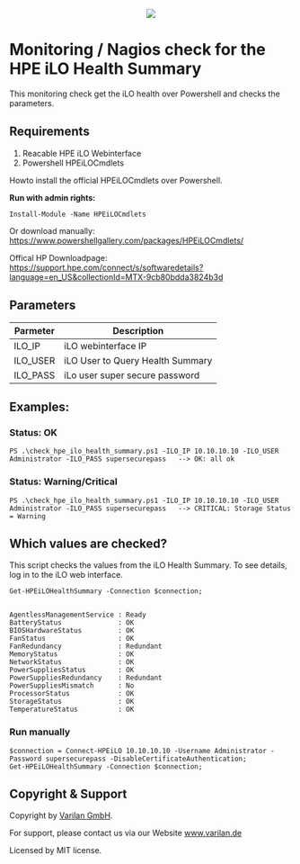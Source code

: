 <p align="center">
  <a href="https://varilan.de" target="_blank"><img src="https://varilan.de/wp-content/uploads/2023/06/Varilan-Color-Logo-h150.png"></a>
</p>

# Monitoring / Nagios check for the HPE iLO Health Summary
This monitoring check get the iLO health over Powershell and checks the parameters.


## Requirements

 1. Reacable HPE iLO Webinterface
 2. Powershell HPEiLOCmdlets

Howto install the official HPEiLOCmdlets over Powershell. 

**Run with admin rights:**

    Install-Module -Name HPEiLOCmdlets
Or download manually:  https://www.powershellgallery.com/packages/HPEiLOCmdlets/

Offical HP Downloadpage: https://support.hpe.com/connect/s/softwaredetails?language=en_US&collectionId=MTX-9cb80bdda3824b3d

## Parameters  
| Parmeter | Description |  
|----------|----------------------------------|  
| ILO_IP | iLO webinterface IP |  
| ILO_USER | iLO User to Query Health Summary |  
| ILO_PASS | iLo user super secure password |

## Examples:  

### Status: OK
  
`PS .\check_hpe_ilo_health_summary.ps1 -ILO_IP 10.10.10.10 -ILO_USER Administrator -ILO_PASS supersecurepass  
--> OK: all ok`

### Status: Warning/Critical  
`PS .\check_hpe_ilo_health_summary.ps1 -ILO_IP 10.10.10.10 -ILO_USER Administrator -ILO_PASS supersecurepass  
--> CRITICAL: Storage Status = Warning`

## Which values are checked?
This script checks the values from the iLO Health Summary. To see details, log in to the iLO web interface.

    Get-HPEiLOHealthSummary -Connection $connection;

	
	AgentlessManagementService : Ready
	BatteryStatus              : OK
	BIOSHardwareStatus         : OK
	FanStatus                  : OK
	FanRedundancy              : Redundant
	MemoryStatus               : OK
	NetworkStatus              : OK
	PowerSuppliesStatus        : OK
	PowerSuppliesRedundancy    : Redundant
	PowerSuppliesMismatch      : No
	ProcessorStatus            : OK
	StorageStatus              : OK
	TemperatureStatus          : OK



### Run manually

    $connection = Connect-HPEiLO 10.10.10.10 -Username Administrator -Password supersecurepass -DisableCertificateAuthentication;
    Get-HPEiLOHealthSummary -Connection $connection;

## Copyright & Support
Copyright by <a href="https://varilan.de" target="_blank">Varilan GmbH</a>.

For support, please contact us via our Website www.varilan.de

Licensed by MIT license.
